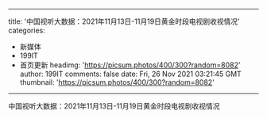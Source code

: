 
---
title: '中国视听大数据：2021年11月13日-11月19日黄金时段电视剧收视情况'
categories: 
 - 新媒体
 - 199IT
 - 首页更新
headimg: 'https://picsum.photos/400/300?random=8082'
author: 199IT
comments: false
date: Fri, 26 Nov 2021 03:21:45 GMT
thumbnail: 'https://picsum.photos/400/300?random=8082'
---

<div>   
中国视听大数据：2021年11月13日-11月19日黄金时段电视剧收视情况  
</div>
            